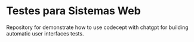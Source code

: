 # Testes para Sistemas Web
Repository for demonstrate how to use codecept with chatgpt for building automatic user interfaces tests. 
